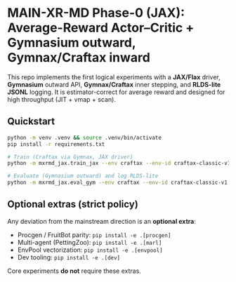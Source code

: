# MAIN-XR-MD Phase-0 (JAX): Average-Reward Actor–Critic + Gymnasium outward, Gymnax/Craftax inward

This repo implements the first logical experiments with a **JAX/Flax** driver, **Gymnasium** outward API,
**Gymnax/Craftax** inner stepping, and **RLDS-lite JSONL** logging. It is estimator-correct for average reward and
designed for high throughput (JIT + vmap + scan).

## Quickstart
```bash
python -m venv .venv && source .venv/bin/activate
pip install -r requirements.txt

# Train (Craftax via Gymnax, JAX driver)
python -m mxrmd_jax.train_jax --env craftax --env-id craftax-classic-v1   --num-envs 2048 --unroll 64 --total-frames 10_000_000 --r-reset 50

# Evaluate (Gymnasium outward) and log RLDS-lite
python -m mxrmd_jax.eval_gym --env craftax --env-id craftax-classic-v1 --episodes 200   --r-reset 50 --log runs/latest/eval_rlds.jsonl
```

## Optional extras (strict policy)
Any deviation from the mainstream direction is an **optional extra**:

- Procgen / FruitBot parity: `pip install -e .[procgen]`
- Multi-agent (PettingZoo): `pip install -e .[marl]`
- EnvPool vectorization: `pip install -e .[envpool]`
- Dev tooling: `pip install -e .[dev]`

Core experiments **do not** require these extras.
